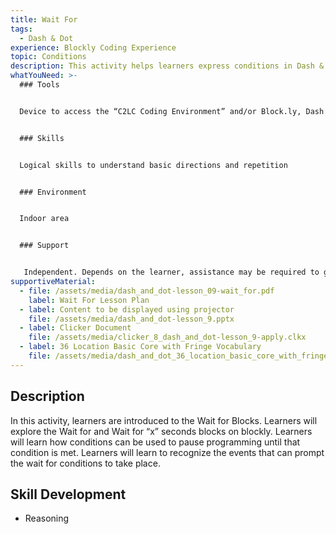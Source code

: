 ```yaml
---
title: Wait For
tags:
  - Dash & Dot
experience: Blockly Coding Experience
topic: Conditions
description: This activity helps learners express conditions in Dash & Dot.
whatYouNeed: >-
  ### Tools


  Device to access the “C2LC Coding Environment” and/or Block.ly, Dash and Dot, Supportive Materials


  ### Skills


  Logical skills to understand basic directions and repetition


  ### Environment


  Indoor area


  ### Support


   Independent. Depends on the learner, assistance may be required to guide or facilitate
supportiveMaterial:
  - file: /assets/media/dash_and_dot-lesson_09-wait_for.pdf
    label: Wait For Lesson Plan
  - label: Content to be displayed using projector
    file: /assets/media/dash_and_dot-lesson_9.pptx
  - label: Clicker Document
    file: /assets/media/clicker_8_dash_and_dot-lesson_9-apply.clkx
  - label: 36 Location Basic Core with Fringe Vocabulary
    file: /assets/media/dash_and_dot_36_location_basic_core_with_fringe_vocabulary_-or-.pdf
---
```

## Description

In this activity, learners are introduced to the Wait for Blocks. Learners will explore the Wait for and Wait for “x” seconds blocks on blockly. Learners will learn how conditions can be used to pause programming until that condition is met. Learners will learn to recognize the events that can prompt the wait for conditions to take place.

## Skill Development

* Reasoning